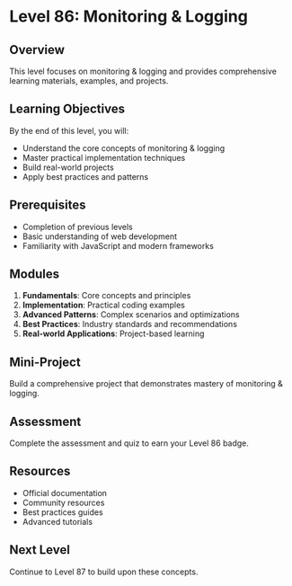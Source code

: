 # Level 86: Monitoring & Logging

## Overview
This level focuses on monitoring & logging and provides comprehensive learning materials, examples, and projects.

## Learning Objectives
By the end of this level, you will:
- Understand the core concepts of monitoring & logging
- Master practical implementation techniques
- Build real-world projects
- Apply best practices and patterns

## Prerequisites
- Completion of previous levels
- Basic understanding of web development
- Familiarity with JavaScript and modern frameworks

## Modules
1. **Fundamentals**: Core concepts and principles
2. **Implementation**: Practical coding examples
3. **Advanced Patterns**: Complex scenarios and optimizations
4. **Best Practices**: Industry standards and recommendations
5. **Real-world Applications**: Project-based learning

## Mini-Project
Build a comprehensive project that demonstrates mastery of monitoring & logging.

## Assessment
Complete the assessment and quiz to earn your Level 86 badge.

## Resources
- Official documentation
- Community resources
- Best practices guides
- Advanced tutorials

## Next Level
Continue to Level 87 to build upon these concepts.
